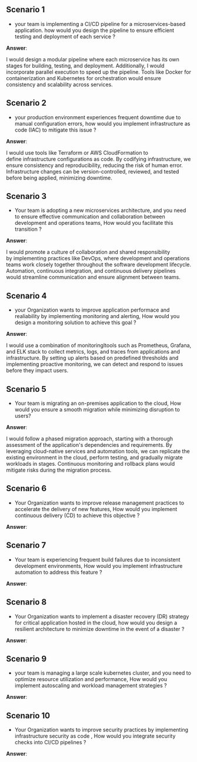 ## Scenario 1
* your team is implementing a CI/CD pipeline for a microservices-based application. how would you design the pipeline to ensure efficient testing and deployment of each service ?

**Answer**:

I would design a modular pipeline where each microservice has its own stages for building, testing, and deployment. Additionally, I would incorporate parallel execution to speed up the pipeline. Tools like Docker for containerization and Kubernetes for orchestration would ensure consistency and scalability across services.

## Scenario 2
* your production environment experiences frequent downtime due to manual configuration errors, how would you implement infrastructure as code (IAC) to mitigate this issue ?

**Answer**:

I would use tools like Terraform or AWS CloudFormation to define infrastructure configurations as code. By codifying infrastructure, we ensure consistency and reproducibility, reducing the risk of human error. Infrastructure changes can be version-controlled, reviewed, and tested before being applied, minimizing downtime. 

## Scenario 3
* Your team is adopting a new microservices architecture, and you need to ensure effective communication and collaboration between development and operations teams, How would you facilitate this transition ?

**Answer**:

I would promote a culture of collaboration and shared responsibility by implementing practices like DevOps, where development and operations teams work closely together throughout the software development lifecycle. Automation, continuous integration, and continuous delivery pipelines would streamline communication and ensure alignment between teams. 

## Scenario 4
* your Organization wants to improve application performace and realiability by implementing monitoring and alerting, How would you design a monitoring solution to achieve this goal ?

**Answer**:

I would use a combination of monitoringltools such as Prometheus, Grafana, and ELK stack to collect metrics, logs, and traces from applications and infrastructure. By setting up alerts based on predefined thresholds and implementing proactive monitoring, we can detect and respond to issues before they impact users.

## Scenario 5
* Your team is migrating an on-premises application to the cloud, How would you ensure a smooth migration while minimizing disruption to users?

**Answer**:

I would follow a phased migration approach, starting with a thorough assessment of the application's dependencies and requirements. By leveraging cloud-native services and automation tools, we can replicate the existing environment in the cloud, perform testing, and gradually migrate workloads in stages. Continuous monitoring and rollback plans would mitigate risks during the migration process.

## Scenario 6
* Your Organization wants to improve release management practices to accelerate the delivery of new features, How would you implement continuous delivery (CD) to achieve this objective ?

**Answer**:

## Scenario 7
* Your team is experiencing frequent build failures due to inconsistent development environments, How would you implement infrastructure automation to address this feature ?

**Answer**:

## Scenario 8
* Your Organization wants to implement a disaster recovery (DR) strategy for critical application hosted in the cloud, how would you design a resilient architecture to minimize downtime in the event of a disaster ?

**Answer**:

## Scenario 9
* your team is managing a large scale kubernetes cluster, and you need to optimize resource utilization and performance, How would you implement autoscaling and workload management strategies ?

**Answer**:

## Scenario 10
* Your Organization wants to improve security practices by implementing infrastructure security as code , How would you integrate security checks into CI/CD pipelines ?

**Answer**:
